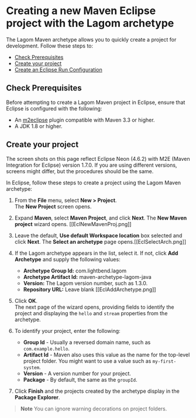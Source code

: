 # Creating a new Maven Eclipse project with the Lagom archetype

The Lagom Maven archetype allows you to quickly create a project for development. Follow these steps to:

* [Check Prerequisites](#check-prerequisites)
* [Create your project](#create-a-project)
* [Create an Eclipse Run Configuration](EclipseRunConfig)

## Check Prerequisites
Before attempting to create a Lagom Maven project in Eclipse, ensure that Eclipse is configured with the following:

* An [m2eclipse](http://www.eclipse.org/m2e/documentation/m2e-documentation.html) plugin compatible with Maven 3.3 or higher.
* A JDK 1.8 or higher.

## Create your project
The screen shots on this page reflect Eclipse Neon (4.6.2) with M2E (Maven Integration for Eclipse) version 1.7.0. If you are using different versions, screens might differ, but the procedures should be the same.

In Eclipse, follow these steps to create a project using the Lagom Maven archetype:

1. From the **File** menu, select **New > Project**.  
    The **New Project** screen opens. 
1. Expand **Maven**, select **Maven Project**, and click **Next**. 
    The **New Maven project** wizard opens. [[EclNewMavenProj.png]]
1. Leave the default, **Use default Workspace location** box selected and click **Next**. 
    The **Select an archetype** page opens.[[EclSelectArch.png]]
1. If the Lagom archetype appears in the list, select it. If not, click **Add Archetype** and supply the following values:
    * **Archetype Group Id:** com.lightbend.lagom
    * **Archetype Artifact Id:** maven-archetype-lagom-java
    * **Version:** The Lagom version number, such as 1.3.0.
    * **Repository URL:** Leave blank
    [[EclAddArchetype.png]]
    
1. Click **OK**.    
    The next page of the wizard opens, providing fields to identify the project and displaying the `hello` and `stream` properties from the archetype.
    
1. To identify your project, enter the following:
    * **Group Id**  - Usually a reversed domain name, such as `com.example.hello`.
    * **Artifact Id** - Maven also uses this value as the name for the top-level project folder. You might want to use a value such as `my-first-system`. 
    * **Version** - A version number for your project.
    * **Package** - By default, the same as the `groupId`. 
    
1. Click **Finish** and the projects created by the archetype display in the **Package Explorer**. 

> **Note**  You can ignore warning decorations on project folders.
    
  